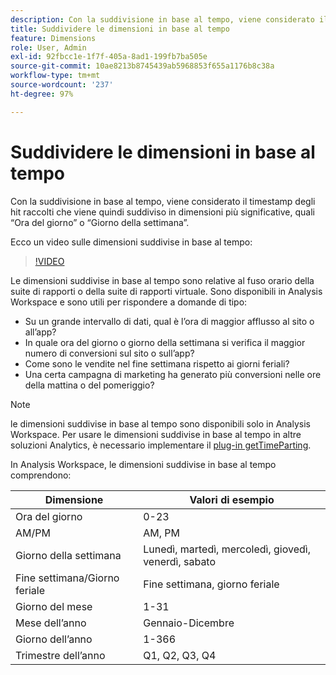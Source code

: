```yaml
---
description: Con la suddivisione in base al tempo, viene considerato il timestamp degli hit raccolti che viene quindi suddiviso in dimensioni più significative, quali “Ora del giorno” o “Giorno della settimana”.
title: Suddividere le dimensioni in base al tempo
feature: Dimensions
role: User, Admin
exl-id: 92fbcc1e-1f7f-405a-8ad1-199fb7ba505e
source-git-commit: 10ae8213b8745439ab5968853f655a1176b8c38a
workflow-type: tm+mt
source-wordcount: '237'
ht-degree: 97%

---
```


# Suddividere le dimensioni in base al tempo

Con la suddivisione in base al tempo, viene considerato il timestamp degli hit raccolti che viene quindi suddiviso in dimensioni più significative, quali “Ora del giorno” o “Giorno della settimana”.

Ecco un video sulle dimensioni suddivise in base al tempo:

>[!VIDEO](https://video.tv.adobe.com/v/23727/?quality=12)

Le dimensioni suddivise in base al tempo sono relative al fuso orario della suite di rapporti o della suite di rapporti virtuale. Sono disponibili in Analysis Workspace e sono utili per rispondere a domande di tipo:

* Su un grande intervallo di dati, qual è l’ora di maggior afflusso al sito o all’app?
* In quale ora del giorno o giorno della settimana si verifica il maggior numero di conversioni sul sito o sull’app?
* Come sono le vendite nel fine settimana rispetto ai giorni feriali?
* Una certa campagna di marketing ha generato più conversioni nelle ore della mattina o del pomeriggio?

>[!NOTE]
>
>le dimensioni suddivise in base al tempo sono disponibili solo in Analysis Workspace. Per usare le dimensioni suddivise in base al tempo in altre soluzioni Analytics, è necessario implementare il [plug-in getTimeParting](https://experienceleague.adobe.com/docs/analytics/implementation/vars/plugins/gettimeparting.html?lang=it).

In Analysis Workspace, le dimensioni suddivise in base al tempo comprendono:

| Dimensione | Valori di esempio |
| --- | --- |
| Ora del giorno | 0-23 |
| AM/PM | AM, PM |
| Giorno della settimana | Lunedì, martedì, mercoledì, giovedì, venerdì, sabato |
| Fine settimana/Giorno feriale | Fine settimana, giorno feriale |
| Giorno del mese | 1-31 |
| Mese dell’anno | Gennaio-Dicembre |
| Giorno dell’anno | 1-366 |
| Trimestre dell’anno | Q1, Q2, Q3, Q4 |
